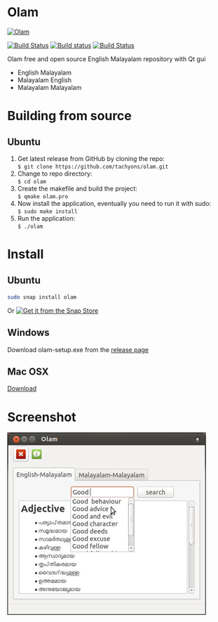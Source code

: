 Olam
====
[![Olam](https://snapcraft.io/olam/badge.svg)](https://snapcraft.io/olam)

[![Build Status](https://travis-ci.org/tachyons/olam.svg?branch=master)](https://travis-ci.org/tachyons/olam)
[![Build status](https://ci.appveyor.com/api/projects/status/4rb9tmxph6u9qj27?svg=true)](https://ci.appveyor.com/project/tachyons/olam)
[![Build Status](https://api.cirrus-ci.com/github/tachyons/olam.svg)](https://cirrus-ci.com/github/tachyons/olam)

Olam free and open source English Malayalam repository with Qt gui
* English Malayalam
* Malayalam English
* Malayalam Malayalam

# Building from source

## Ubuntu

1. Get latest release from GitHub by cloning the repo:  
    `$ git clone https://github.com/tachyons/olam.git`  
2. Change to repo directory:  
    `$ cd olam`   
3. Create the makefile and build the project:  
    `$ qmake olam.pro`  
4. Now install the application, eventually you need to run it with sudo:  
    `$ sudo make install`  
5. Run the application:  
    `$ ./olam`  

# Install

## Ubuntu

``` bash
sudo snap install olam
```
Or [![Get it from the Snap Store](https://snapcraft.io/static/images/badges/en/snap-store-black.svg)](https://snapcraft.io/olam)


## Windows

Download olam-setup.exe from the [release page](https://github.com/tachyons/olam/releases)

## Mac OSX

[Download](https://api.cirrus-ci.com/v1/artifact/github/tachyons/olam/release/build/build/release/olam.dmg)

# Screenshot

![olam](/olam.jpeg)
